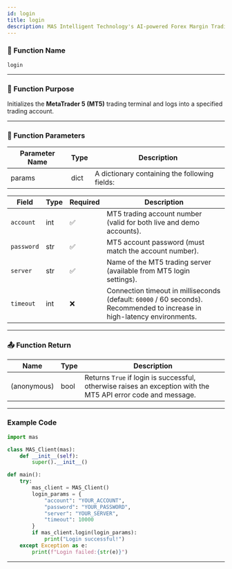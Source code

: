 ```yaml
---
id: login
title: login
description: MAS Intelligent Technology's AI-powered Forex Margin Trading Platform with full MetaTrader MT5 broker integration allows investors to generate automated trading strategies simply by entering text. Supports instant backtesting,real-time data synchronization,and seamless multi-broker switching. No coding experience required to easily launch AI automated trading,optimize strategies,and reduce market risk. Designed for both individual traders and financial institutions with standardized MetaTrader MT5-compatible APIs,automated backtesting,and quantitative strategy optimization to help enterprises deploy stable and efficient trading solutions quickly.
---
```


### 🧩 Function Name

`login`

---

### 🎯 Function Purpose

Initializes the **MetaTrader 5 (MT5)** trading terminal and logs into a specified trading account.  

---

### 🔧 Function Parameters

| Parameter Name | Type | Description |
|----------------|------|-------------|
| params         | dict | A dictionary containing the following fields: |

| Field          | Type   | Required | Description                                               |
|----------------|--------|----------|-----------------------------------------------------------|
| `account`      | int    | ✅        | MT5 trading account number (valid for both live and demo accounts). |
| `password`     | str    | ✅        | MT5 account password (must match the account number). |
| `server`       | str    | ✅        | Name of the MT5 trading server (available from MT5 login settings). |
| `timeout`      | int    | ❌        | Connection timeout in milliseconds (default: `60000` / 60 seconds). Recommended to increase in high-latency environments. |


---

### 📤 Function Return

| Name       | Type | Description |
|------------|------|-------------|
| (anonymous)| bool | Returns `True` if login is successful, otherwise raises an exception with the MT5 API error code and message. |

---

### Example Code

```python
import mas

class MAS_Client(mas):
    def __init__(self):
        super().__init__()

def main():
    try:
        mas_client = MAS_Client()
        login_params = {
            "account": "YOUR_ACCOUNT",
            "password": "YOUR_PASSWORD",
            "server": "YOUR_SERVER",
            "timeout": 10000
        }
        if mas_client.login(login_params):
            print("Login successful!")
    except Exception as e:
        print(f"Login failed:{str(e)}")
```
---